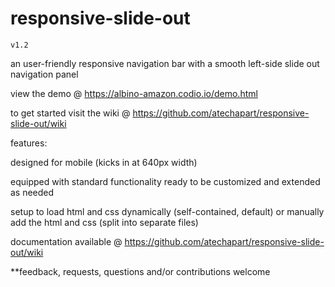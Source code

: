 # responsive-slide-out 

`v1.2`

an user-friendly responsive navigation bar with a smooth left-side slide out navigation panel 

view the demo @ https://albino-amazon.codio.io/demo.html

to get started visit the wiki @ https://github.com/atechapart/responsive-slide-out/wiki

features:

designed for mobile (kicks in at 640px width)

equipped with standard functionality ready to be customized and extended as needed

setup to load html and css dynamically (self-contained, default) or manually add the html and css (split into separate files)

documentation available @ https://github.com/atechapart/responsive-slide-out/wiki

**feedback, requests, questions and/or contributions welcome
